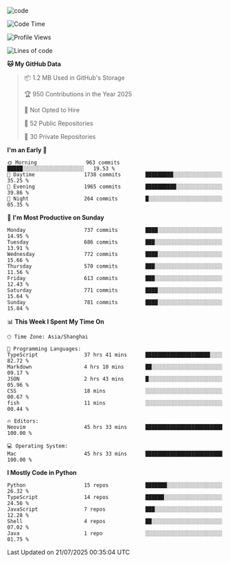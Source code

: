 
<!--
**liuyaanng/liuyaanng** is a ✨ _special_ ✨ repository because its `README.md` (this file) appears on your GitHub profile.

Here are some ideas to get you started:

- 🔭 I’m currently working on ...
- 🌱 I’m currently learning ...
- 👯 I’m looking to collaborate on ...
- 🤔 I’m looking for help with ...
- 💬 Ask me about ...
- 📫 How to reach me: ...
- 😄 Pronouns: ...
- ⚡ Fun fact: ...
-->


![code](https://cdn.jsdelivr.net/gh/liuyaanng/liuyaanng@1.0/code.gif) 

<!--START_SECTION:waka-->
![Code Time](http://img.shields.io/badge/Code%20Time-1%2C698%20hrs-blue)

![Profile Views](http://img.shields.io/badge/Profile%20Views-0-blue)

![Lines of code](https://img.shields.io/badge/From%20Hello%20World%20I%27ve%20Written-26.1%20million%20lines%20of%20code-blue)

**🐱 My GitHub Data** 

> 📦 1.2 MB Used in GitHub's Storage 
 > 
> 🏆 950 Contributions in the Year 2025
 > 
> 🚫 Not Opted to Hire
 > 
> 📜 52 Public Repositories 
 > 
> 🔑 30 Private Repositories 
 > 
**I'm an Early 🐤** 

```text
🌞 Morning                963 commits         █████░░░░░░░░░░░░░░░░░░░░   19.53 % 
🌆 Daytime                1738 commits        █████████░░░░░░░░░░░░░░░░   35.25 % 
🌃 Evening                1965 commits        ██████████░░░░░░░░░░░░░░░   39.86 % 
🌙 Night                  264 commits         █░░░░░░░░░░░░░░░░░░░░░░░░   05.35 % 
```
📅 **I'm Most Productive on Sunday** 

```text
Monday                   737 commits         ████░░░░░░░░░░░░░░░░░░░░░   14.95 % 
Tuesday                  686 commits         ███░░░░░░░░░░░░░░░░░░░░░░   13.91 % 
Wednesday                772 commits         ████░░░░░░░░░░░░░░░░░░░░░   15.66 % 
Thursday                 570 commits         ███░░░░░░░░░░░░░░░░░░░░░░   11.56 % 
Friday                   613 commits         ███░░░░░░░░░░░░░░░░░░░░░░   12.43 % 
Saturday                 771 commits         ████░░░░░░░░░░░░░░░░░░░░░   15.64 % 
Sunday                   781 commits         ████░░░░░░░░░░░░░░░░░░░░░   15.84 % 
```


📊 **This Week I Spent My Time On** 

```text
🕑︎ Time Zone: Asia/Shanghai

💬 Programming Languages: 
TypeScript               37 hrs 41 mins      █████████████████████░░░░   82.72 % 
Markdown                 4 hrs 10 mins       ██░░░░░░░░░░░░░░░░░░░░░░░   09.17 % 
JSON                     2 hrs 43 mins       █░░░░░░░░░░░░░░░░░░░░░░░░   05.96 % 
CSS                      18 mins             ░░░░░░░░░░░░░░░░░░░░░░░░░   00.67 % 
fish                     11 mins             ░░░░░░░░░░░░░░░░░░░░░░░░░   00.44 % 

🔥 Editors: 
Neovim                   45 hrs 33 mins      █████████████████████████   100.00 % 

💻 Operating System: 
Mac                      45 hrs 33 mins      █████████████████████████   100.00 % 
```

**I Mostly Code in Python** 

```text
Python                   15 repos            ███████░░░░░░░░░░░░░░░░░░   26.32 % 
TypeScript               14 repos            ██████░░░░░░░░░░░░░░░░░░░   24.56 % 
JavaScript               7 repos             ███░░░░░░░░░░░░░░░░░░░░░░   12.28 % 
Shell                    4 repos             ██░░░░░░░░░░░░░░░░░░░░░░░   07.02 % 
Java                     1 repo              ░░░░░░░░░░░░░░░░░░░░░░░░░   01.75 % 
```




 Last Updated on 21/07/2025 00:35:04 UTC
<!--END_SECTION:waka-->
